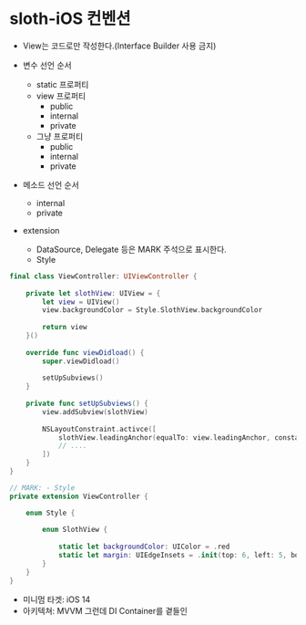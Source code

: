 # sloth-iOS 컨벤션


* View는 코드로만 작성한다.(Interface Builder 사용 금지)
* 변수 선언 순서
    * static 프로퍼티
    * view 프로퍼티
        * public
        * internal
        * private
    * 그냥 프로퍼티
        * public
        * internal
        * private

* 메소드 선언 순서
    * internal
    * private

* extension
    * DataSource, Delegate 등은 MARK 주석으로 표시한다.
    * Style
```swift
final class ViewController: UIViewController {
    
    private let slothView: UIView = {
        let view = UIView()
        view.backgroundColor = Style.SlothView.backgroundColor
        
        return view 
    }()
    
    override func viewDidload() {
        super.viewDidload()
        
        setUpSubviews()
    }
    
    private func setUpSubviews() {
        view.addSubview(slothView)
        
        NSLayoutConstraint.activce([
            slothView.leadingAnchor(equalTo: view.leadingAnchor, constant: Style.SlothView.margin.left),
            // ....
        ])
    }
}

// MARK: - Style
private extension ViewController {

    enum Style {
    
        enum SlothView {
        
            static let backgroundColor: UIColor = .red
            static let margin: UIEdgeInsets = .init(top: 6, left: 5, bottom: 6, right: 7)
        }
    }
}

```

* 미니멈 타겟: iOS 14
* 아키텍쳐: MVVM 그런데 DI Container를 곁들인
